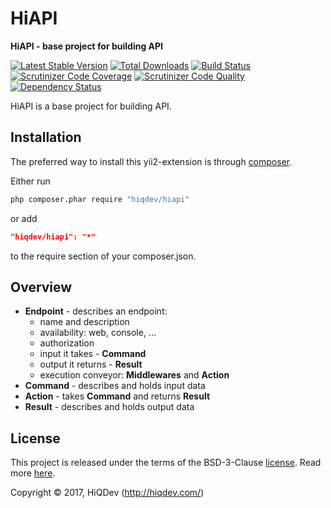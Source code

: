 # HiAPI

**HiAPI - base project for building API**

[![Latest Stable Version](https://poser.pugx.org/hiqdev/hiapi/v/stable)](https://packagist.org/packages/hiqdev/hiapi)
[![Total Downloads](https://poser.pugx.org/hiqdev/hiapi/downloads)](https://packagist.org/packages/hiqdev/hiapi)
[![Build Status](https://img.shields.io/travis/hiqdev/hiapi.svg)](https://travis-ci.org/hiqdev/hiapi)
[![Scrutinizer Code Coverage](https://img.shields.io/scrutinizer/coverage/g/hiqdev/hiapi.svg)](https://scrutinizer-ci.com/g/hiqdev/hiapi/)
[![Scrutinizer Code Quality](https://img.shields.io/scrutinizer/g/hiqdev/hiapi.svg)](https://scrutinizer-ci.com/g/hiqdev/hiapi/)
[![Dependency Status](https://www.versioneye.com/php/hiqdev:hiapi/dev-master/badge.svg)](https://www.versioneye.com/php/hiqdev:hiapi/dev-master)

HiAPI is a base project for building API.

## Installation

The preferred way to install this yii2-extension is through [composer](http://getcomposer.org/download/).

Either run

```sh
php composer.phar require "hiqdev/hiapi"
```

or add

```json
"hiqdev/hiapi": "*"
```

to the require section of your composer.json.

## Overview

- **Endpoint** - describes an endpoint:
    - name and description
    - availability: web, console, ...
    - authorization
    - input it takes - **Command**
    - output it returns - **Result**
    - execution conveyor: **Middlewares** and **Action**
- **Command** - describes and holds input data
- **Action** - takes **Command** and returns **Result**
- **Result** - describes and holds output data

## License

This project is released under the terms of the BSD-3-Clause [license](LICENSE).
Read more [here](http://choosealicense.com/licenses/bsd-3-clause).

Copyright © 2017, HiQDev (http://hiqdev.com/)

